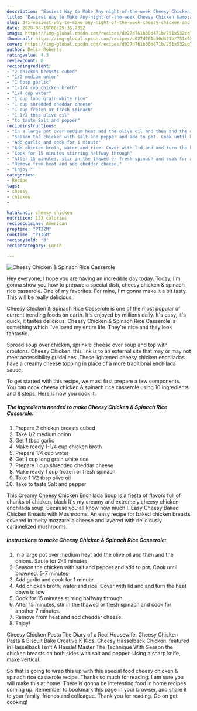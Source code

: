 ```yaml
---
description: "Easiest Way to Make Any-night-of-the-week Cheesy Chicken &amp;amp; Spinach Rice Casserole"
title: "Easiest Way to Make Any-night-of-the-week Cheesy Chicken &amp;amp; Spinach Rice Casserole"
slug: 345-easiest-way-to-make-any-night-of-the-week-cheesy-chicken-and-amp-spinach-rice-casserole
date: 2020-08-19T06:29:36.735Z
image: https://img-global.cpcdn.com/recipes/d027d761b30d471b/751x532cq70/cheesy-chicken-spinach-rice-casserole-recipe-main-photo.jpg
thumbnail: https://img-global.cpcdn.com/recipes/d027d761b30d471b/751x532cq70/cheesy-chicken-spinach-rice-casserole-recipe-main-photo.jpg
cover: https://img-global.cpcdn.com/recipes/d027d761b30d471b/751x532cq70/cheesy-chicken-spinach-rice-casserole-recipe-main-photo.jpg
author: Delia Roberts
ratingvalue: 4.3
reviewcount: 6
recipeingredient:
- "2 chicken breasts cubed"
- "1/2 medium onion"
- "1 tbsp garlic"
- "1-1/4 cup chicken broth"
- "1/4 cup water"
- "1 cup long grain white rice"
- "1 cup shredded cheddar cheese"
- "1 cup frozen or fresh spinach"
- "1 1/2 tbsp olive oil"
- "to taste Salt and pepper"
recipeinstructions:
- "In a large pot over medium heat add the olive oil and then and the onions. Saute for 2-3 minutes"
- "Season the chicken with salt and pepper and add to pot. Cook until browned. 5-7 minutes"
- "Add garlic and cook for 1 minute"
- "Add chicken broth, water and rice. Cover with lid and and turn the heat down to low"
- "Cook for 15 minutes stirring halfway through"
- "After 15 minutes, stir in the thawed or fresh spinach and cook for another 7 minutes."
- "Remove from heat and add cheddar cheese."
- "Enjoy!"
categories:
- Recipe
tags:
- cheesy
- chicken
- 

katakunci: cheesy chicken  
nutrition: 133 calories
recipecuisine: American
preptime: "PT22M"
cooktime: "PT36M"
recipeyield: "3"
recipecategory: Lunch

---
```



![Cheesy Chicken &amp; Spinach Rice Casserole](https://img-global.cpcdn.com/recipes/d027d761b30d471b/751x532cq70/cheesy-chicken-spinach-rice-casserole-recipe-main-photo.jpg)

Hey everyone, I hope you are having an incredible day today. Today, I'm gonna show you how to prepare a special dish, cheesy chicken &amp; spinach rice casserole. One of my favorites. For mine, I'm gonna make it a bit tasty. This will be really delicious.

Cheesy Chicken &amp; Spinach Rice Casserole is one of the most popular of current trending foods on earth. It's enjoyed by millions daily. It's easy, it's quick, it tastes delicious. Cheesy Chicken &amp; Spinach Rice Casserole is something which I've loved my entire life. They're nice and they look fantastic.

Spread soup over chicken, sprinkle cheese over soup and top with croutons. Cheesy Chicken. this link is to an external site that may or may not meet accessibility guidelines. These lightened cheesy chicken enchiladas have a creamy cheese topping in place of a more traditional enchilada sauce.


To get started with this recipe, we must first prepare a few components. You can cook cheesy chicken &amp; spinach rice casserole using 10 ingredients and 8 steps. Here is how you cook it.

<!--inarticleads1-->

##### The ingredients needed to make Cheesy Chicken &amp; Spinach Rice Casserole:

1. Prepare 2 chicken breasts cubed
1. Take 1/2 medium onion
1. Get 1 tbsp garlic
1. Make ready 1-1/4 cup chicken broth
1. Prepare 1/4 cup water
1. Get 1 cup long grain white rice
1. Prepare 1 cup shredded cheddar cheese
1. Make ready 1 cup frozen or fresh spinach
1. Take 1 1/2 tbsp olive oil
1. Take to taste Salt and pepper


This Creamy Cheesy Chicken Enchilada Soup is a fiesta of flavors full of chunks of chicken, black It&#39;s my creamy and extremely cheesy chicken enchilada soup. Because you all know how much I. Easy Cheesy Baked Chicken Breasts with Mushrooms. An easy recipe for baked chicken breasts covered in melty mozzarella cheese and layered with deliciously caramelized mushrooms. 

<!--inarticleads2-->

##### Instructions to make Cheesy Chicken &amp; Spinach Rice Casserole:

1. In a large pot over medium heat add the olive oil and then and the onions. Saute for 2-3 minutes
1. Season the chicken with salt and pepper and add to pot. Cook until browned. 5-7 minutes
1. Add garlic and cook for 1 minute
1. Add chicken broth, water and rice. Cover with lid and and turn the heat down to low
1. Cook for 15 minutes stirring halfway through
1. After 15 minutes, stir in the thawed or fresh spinach and cook for another 7 minutes.
1. Remove from heat and add cheddar cheese.
1. Enjoy!


Cheesy Chicken Pasta The Diary of a Real Housewife. Cheesy Chicken Pasta &amp; Biscuit Bake Creative K Kids. Cheesy Hasselback Chicken. featured in Hasselback Isn&#39;t A Hassle! Master The Technique With Season the chicken breasts on both sides with salt and pepper. Using a sharp knife, make vertical. 

So that is going to wrap this up with this special food cheesy chicken &amp; spinach rice casserole recipe. Thanks so much for reading. I am sure you will make this at home. There is gonna be interesting food in home recipes coming up. Remember to bookmark this page in your browser, and share it to your family, friends and colleague. Thank you for reading. Go on get cooking!
